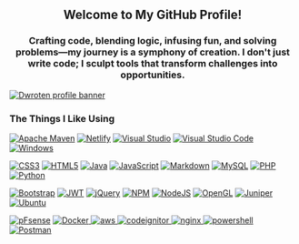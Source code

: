 <h2 align="center">Welcome to My GitHub Profile!</h2>  
  
<h3 align="center">Crafting code, blending logic, infusing fun, and solving problems—my journey is a symphony of creation. I don't just write code; I sculpt tools that transform challenges into opportunities.</h3>  
  
[![Dwroten profile banner](https://github.com/dw471/dw471/blob/master/header.jpg)](https://dwroten.com)  
  
   
  
  
### The Things I Like Using  
  
[![Apache Maven](https://img.shields.io/badge/Apache%20Maven-C71A36?style=for-the-badge&logo=Apache%20Maven&logoColor=white)](#) [![Netlify](https://img.shields.io/badge/netlify-%23000000.svg?style=for-the-badge&logo=netlify&logoColor=#00C7B7)](#) [![Visual Studio](https://img.shields.io/badge/Visual%20Studio-5C2D91.svg?style=for-the-badge&logo=visual-studio&logoColor=white)](#) [![Visual Studio Code](https://img.shields.io/badge/Visual%20Studio%20Code-0078d7.svg?style=for-the-badge&logo=visual-studio-code&logoColor=white)](#) [![Windows](https://img.shields.io/badge/Windows-0078D6?style=for-the-badge&logo=windows&logoColor=white)](#) 
  
[![CSS3](https://img.shields.io/badge/css3-%231572B6.svg?style=for-the-badge&logo=css3&logoColor=white)](#) [![HTML5](https://img.shields.io/badge/html5-%23E34F26.svg?style=for-the-badge&logo=html5&logoColor=white)](#) [![Java](https://img.shields.io/badge/java-%23ED8B00.svg?style=for-the-badge&logo=java&logoColor=white)](#) [![JavaScript](https://img.shields.io/badge/javascript-%23323330.svg?style=for-the-badge&logo=javascript&logoColor=%23F7DF1E)](#) [![Markdown](https://img.shields.io/badge/markdown-%23000000.svg?style=for-the-badge&logo=markdown&logoColor=white)](#) [![MySQL](https://img.shields.io/badge/mysql-%2300f.svg?style=for-the-badge&logo=mysql&logoColor=white)](#) [![PHP](https://img.shields.io/badge/php-%23777BB4.svg?style=for-the-badge&logo=php&logoColor=white)](#) [![Python](https://img.shields.io/badge/python-%233776AB?style=for-the-badge&logo=python&logoColor=white)
](#)
  
[![Bootstrap](https://img.shields.io/badge/bootstrap-%23563D7C.svg?style=for-the-badge&logo=bootstrap&logoColor=white)](#) [![JWT](https://img.shields.io/badge/JWT-black?style=for-the-badge&logo=JSON%20web%20tokens)](#) [![jQuery](https://img.shields.io/badge/jquery-%230769AD.svg?style=for-the-badge&logo=jquery&logoColor=white)](#) [![NPM](https://img.shields.io/badge/NPM-%23000000.svg?style=for-the-badge&logo=npm&logoColor=white)](#) [![NodeJS](https://img.shields.io/badge/node.js-6DA55F?style=for-the-badge&logo=node.js&logoColor=white)](#) [![OpenGL](https://img.shields.io/badge/OpenGL-%23FFFFFF.svg?style=for-the-badge&logo=opengl)](#) [![Juniper](https://img.shields.io/badge/Juniper-%2384B135?style=for-the-badge&logo=juniper-networks&logoColor=white)](#) [![Ubuntu](https://img.shields.io/badge/Ubuntu-%23E95420?style=for-the-badge&logo=ubuntu&logoColor=white)](#) 

[![pFsense](https://img.shields.io/badge/pfsense-%23212121?style=for-the-badge&logo=pfsense&logoColor=white)](#) [![Docker](https://img.shields.io/badge/Docker-%232496ED?style=for-the-badge&logo=docker&logoColor=white)
](#) [![aws](https://img.shields.io/badge/Amazon_AWS-%23232F3E?style=for-the-badge&logo=amazonaws&logoColor=white)
](#) [![codeignitor](https://img.shields.io/badge/codeigniter-%23EF4223?style=for-the-badge&logo=codeigniter&logoColor=white)
](#) [![nginx](https://img.shields.io/badge/nginx-%23009639?style=for-the-badge&logo=nginx&logoColor=white)
](#) [![powershell](https://img.shields.io/badge/powershell-%235391FE?style=for-the-badge&logo=powershell&logoColor=white)
](#) [![Postman](https://img.shields.io/badge/Postman-%23FF6C37?style=for-the-badge&logo=postman&logoColor=white)
](#)

